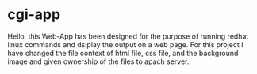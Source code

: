 # cgi-app
Hello, this Web-App has been designed for the purpose of running redhat linux commands and dsiplay the output on a web page. For this project I have changed the file context of html file, css file, and the background image and given ownership of the files to apach server.  
